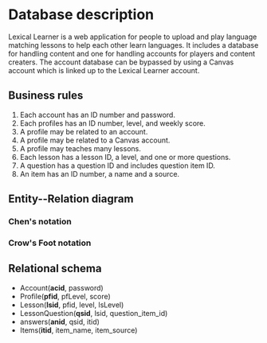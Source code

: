 # Database description

Lexical Learner
is a web application for people to upload and play language matching lessons to help each other learn languages.  It
includes a database for handling content and one for handling accounts for players and content creaters.
The account database can be bypassed by using a Canvas account which is linked up to the Lexical Learner account.

## Business rules

1. Each account has an ID number and password.
1. Each profiles has an ID number, level, and weekly score.
1. A profile may be related to an account.
1. A profile may be related to a Canvas account.
1. A profile may teaches many lessons.
1. Each lesson has a lesson ID, a level, and one or more questions.
1. A question has a question ID and includes question item ID.
1. An item has an ID number, a name and a source.

## Entity--Relation diagram

### Chen's notation

### Crow's Foot notation

## Relational schema

- Account(__acid__, password)
- Profile(__pfid__, pfLevel, score)
- Lesson(__lsid__, pfid, level, lsLevel)
- LessonQuestion(__qsid__, lsid, question_item_id)
- answers(__anid__, qsid, itid)
- Items(__itid__, item_name, item_source)

